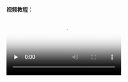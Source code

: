 **视频教程：**

<video id="video" controls="" preload="none" poster="http://onzeipdi1.bkt.clouddn.com/mp4-bg.png">
      <source id="mp4" src="http://docs.qiniucdn.com/collection_data.mov" type="video/mp4"></video>

</br>


